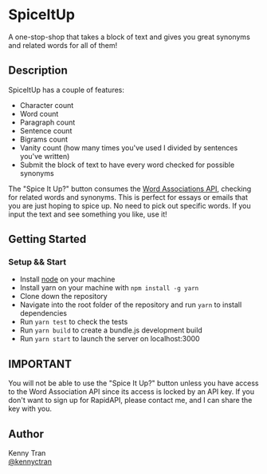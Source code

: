 # SpiceItUp

A one-stop-shop that takes a block of text and gives you great synonyms and related words for all of them!

## Description

SpiceItUp has a couple of features:
  -  Character count
  -  Word count
  -  Paragraph count
  -  Sentence count
  -  Bigrams count
  -  Vanity count (how many times you've used I divided by sentences you've written)
  -  Submit the block of text to have every word checked for possible synonyms

The "Spice It Up?" button consumes the [Word Associations API](https://rapidapi.com/twinword/api/word-associations/), checking for related words and synonyms.
This is perfect for essays or emails that you are just hoping to spice up. No need to pick out specific words. If you input the text and see something you like, use it!

## Getting Started

### Setup && Start

* Install [node](https://nodejs.org/en/) on your machine
* Install yarn on your machine with ```npm install -g yarn```
* Clone down the repository
* Navigate into the root folder of the repository and run ```yarn``` to install dependencies
* Run ```yarn test``` to check the tests
* Run ```yarn build``` to create a bundle.js development build
* Run ```yarn start``` to launch the server on localhost:3000

## IMPORTANT

You will not be able to use the "Spice It Up?" button unless you have access to the Word Association API since its access is locked by an API key. If you don't want to sign up for RapidAPI, please contact me, and I can share the key with you.

## Author

Kenny Tran  
[@kennyctran](https://linkedin.com/in/kennyctran)
